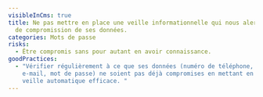 ```yaml
---
visibleInCms: true
title: Ne pas mettre en place une veille informationnelle qui nous alerte en cas
  de compromission de ses données.
categories: Mots de passe
risks:
  - Être compromis sans pour autant en avoir connaissance.
goodPractices:
  - "Vérifier régulièrement à ce que ses données (numéro de téléphone, adresse
    e-mail, mot de passe) ne soient pas déjà compromises en mettant en place une
    veille automatique efficace. "
---
```

